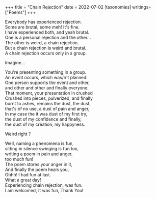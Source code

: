 +++
title = "Chain Rejection"
date = 2022-07-02
[taxonomies]
writings=["Poems"]
+++

Everybody has experienced rejection.  
Some are brutal, some meh! It's fine.  
I have experienced both, and yeah brutal.  
One is a personal rejection and the other...  
The other is weird, a chain rejection.  
But a chain rejection is weird and brutal.  
A chain rejection occurs only in a group.  
  
Imagine...   
  
You're presenting something in a group.  
An event occurs, which was/n't planned.  
One person supports the event and other,  
and other and other and finally everyone.  
That moment, your presentation in crushed  
Crushed into pieces, pulverized, and finally  
burnt to ashes, remains the dust, the dust,  
that's of no use, a dust of pain and anger,  
In my case the it was dust of my first try,  
the dust of my confidence and finally,  
the dust of my creation, my happyness.  
  
Weird right ?   
  
Well, naming a phenomena is fun,   
sitting in silence swinging is fun too,  
writing a poem in pain and anger,  
too much fun!  
The poem stores your anger in it,  
And finally the poem heals you,  
Ohhh! I had fun at last.   
What a great day!  
Experiencing chain rejection, was fun.  
I am welcomed, It was fun, Thank You!  
